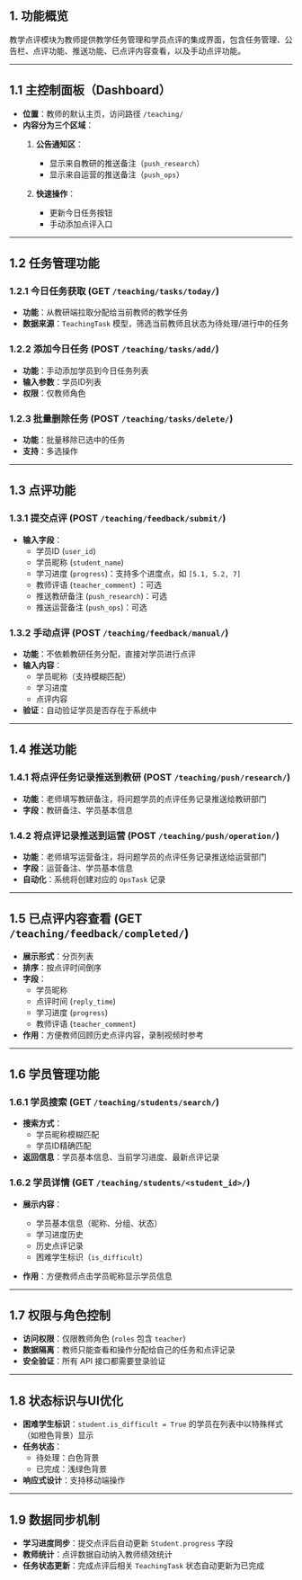 ## 1. 功能概览
教学点评模块为教师提供教学任务管理和学员点评的集成界面，包含任务管理、公告栏、点评功能、推送功能、已点评内容查看，以及手动点评功能。

---

## 1.1 主控制面板（Dashboard）
- **位置**：教师的默认主页，访问路径 `/teaching/`
- **内容分为三个区域**：
  1. **公告通知区**：
     - 显示来自教研的推送备注（`push_research`）
     - 显示来自运营的推送备注（`push_ops`）
 
  2. **快速操作**：
     - 更新今日任务按钮
     - 手动添加点评入口

---

## 1.2 任务管理功能
### 1.2.1 今日任务获取 (GET `/teaching/tasks/today/`)
- **功能**：从教研端拉取分配给当前教师的教学任务
- **数据来源**：`TeachingTask` 模型，筛选当前教师且状态为待处理/进行中的任务

### 1.2.2 添加今日任务 (POST `/teaching/tasks/add/`)
- **功能**：手动添加学员到今日任务列表
- **输入参数**：学员ID列表
- **权限**：仅教师角色

### 1.2.3 批量删除任务 (POST `/teaching/tasks/delete/`)
- **功能**：批量移除已选中的任务
- **支持**：多选操作

---

## 1.3 点评功能 
### 1.3.1 提交点评 (POST `/teaching/feedback/submit/`)
- **输入字段**：
  - 学员ID (`user_id`)
  - 学员昵称 (`student_name`)
  - 学习进度 (`progress`)：支持多个进度点，如 `[5.1, 5.2, 7]`
  - 教师评语 (`teacher_comment`) ：可选
  - 推送教研备注 (`push_research`)：可选
  - 推送运营备注 (`push_ops`)：可选

### 1.3.2 手动点评 (POST `/teaching/feedback/manual/`)
- **功能**：不依赖教研任务分配，直接对学员进行点评
- **输入内容**：
  - 学员昵称（支持模糊匹配）
  - 学习进度
  - 点评内容
- **验证**：自动验证学员是否存在于系统中

---

## 1.4 推送功能
### 1.4.1 将点评任务记录推送到教研 (POST `/teaching/push/research/`)
- **功能**：老师填写教研备注，将问题学员的点评任务记录推送给教研部门
- **字段**：教研备注、学员基本信息

### 1.4.2 将点评记录推送到运营 (POST `/teaching/push/operation/`)
- **功能**：老师填写运营备注，将问题学员的点评任务记录推送给运营部门
- **字段**：运营备注、学员基本信息
- **自动化**：系统将创建对应的 `OpsTask` 记录

---

## 1.5 已点评内容查看 (GET `/teaching/feedback/completed/`)
- **展示形式**：分页列表
- **排序**：按点评时间倒序
- **字段**：
  - 学员昵称
  - 点评时间 (`reply_time`)
  - 学习进度 (`progress`)
  - 教师评语 (`teacher_comment`)
- **作用**：方便教师回顾历史点评内容，录制视频时参考

---

## 1.6 学员管理功能
### 1.6.1 学员搜索 (GET `/teaching/students/search/`)
- **搜索方式**：
  - 学员昵称模糊匹配
  - 学员ID精确匹配
- **返回信息**：学员基本信息、当前学习进度、最新点评记录

### 1.6.2 学员详情 (GET `/teaching/students/<student_id>/`)
- **展示内容**：
  - 学员基本信息（昵称、分组、状态）
  - 学习进度历史
  - 历史点评记录
  - 困难学生标识（`is_difficult`）
    
- **作用**：方便教师点击学员昵称显示学员信息
---

## 1.7 权限与角色控制
- **访问权限**：仅限教师角色 (`roles` 包含 `teacher`)
- **数据隔离**：教师只能查看和操作分配给自己的任务和点评记录
- **安全验证**：所有 API 接口都需要登录验证

---

## 1.8 状态标识与UI优化
- **困难学生标识**：`student.is_difficult = True` 的学员在列表中以特殊样式（如橙色背景）显示
- **任务状态**：
  - 待处理：白色背景
  - 已完成：浅绿色背景
- **响应式设计**：支持移动端操作

---

## 1.9 数据同步机制
- **学习进度同步**：提交点评后自动更新 `Student.progress` 字段
- **教师统计**：点评数据自动纳入教师绩效统计
- **任务状态更新**：完成点评后相关 `TeachingTask` 状态自动更新为已完成


